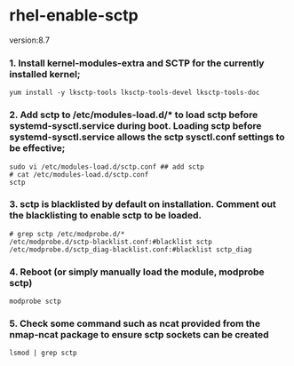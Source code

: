 # rhel-enable-sctp

version:8.7

### 1. Install kernel-modules-extra and SCTP for the currently installed kernel;
```
yum install -y lksctp-tools lksctp-tools-devel lksctp-tools-doc
```

### 2. Add sctp to /etc/modules-load.d/* to load sctp before systemd-sysctl.service during boot. Loading sctp before systemd-sysctl.service allows the sctp sysctl.conf settings to be effective;
```
sudo vi /etc/modules-load.d/sctp.conf ## add sctp
# cat /etc/modules-load.d/sctp.conf
sctp
```

### 3. sctp is blacklisted by default on installation. Comment out the blacklisting to enable sctp to be loaded.
```
# grep sctp /etc/modprobe.d/*
/etc/modprobe.d/sctp-blacklist.conf:#blacklist sctp
/etc/modprobe.d/sctp_diag-blacklist.conf:#blacklist sctp_diag
```

### 4. Reboot (or simply manually load the module, modprobe sctp)
```
modprobe sctp
```
### 5. Check some command such as ncat provided from the nmap-ncat package to ensure sctp sockets can be created
```
lsmod | grep sctp
```
